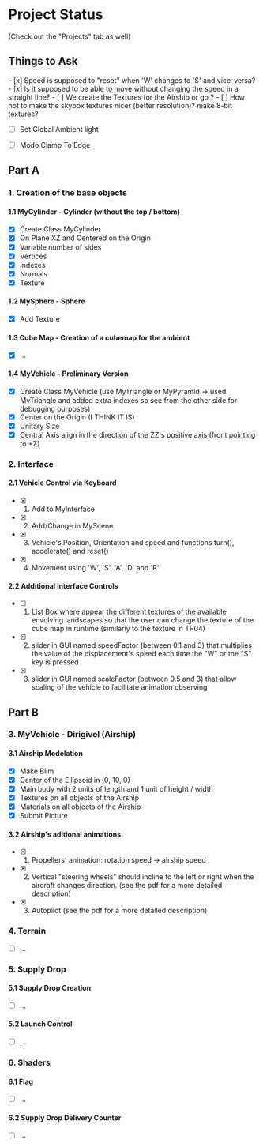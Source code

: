<h1>Project Status</h1>

(Check out the "Projects" tab as well)

<h2>Things to Ask</h2>
- [x] Speed is supposed to "reset" when 'W' changes to 'S' and vice-versa?
- [x] Is it supposed to be able to move without changing the speed in a straight line?
- [ ] We create the Textures for the Airship or go ?
- [ ] How not to make the skybox textures nicer (better resolution)? make 8-bit textures?

- [ ] Set Global Ambient light
- [ ] Modo Clamp To Edge


<h2>Part A</h2>

<h3>1. Creation of the base objects</h3>

<h4>1.1 MyCylinder - Cylinder (without the top / bottom)</h4>

- [x] Create Class MyCylinder
- [x] On Plane XZ and Centered on the Origin
- [x] Variable number of sides
- [x] Vertices 
- [x] Indexes
- [x] Normals
- [x] Texture

<h4>1.2 MySphere - Sphere</h4>

- [x] Add Texture

<h4>1.3 Cube Map - Creation of a cubemap for the ambient</h4>

- [x] ...

<h4>1.4 MyVehicle - Preliminary Version</h4>

- [x] Create Class MyVehicle (use MyTriangle or MyPyramid -> used MyTriangle and added extra indexes so see from the other side for debugging purposes)
- [x] Center on the Origin (I THINK IT IS)
- [x] Unitary Size
- [x] Central Axis align in the direction of the ZZ's positive axis (front pointing to +Z)

<h3>2. Interface</h3>

<h4>2.1 Vehicle Control via Keyboard</h4>

- [x] 1. Add to MyInterface
- [x] 2. Add/Change in MyScene
- [x] 3. Vehicle's Position, Orientation and speed and functions turn(), accelerate() and reset()
- [x] 4. Movement using 'W', 'S', 'A', 'D' and 'R'

<h4>2.2 Additional Interface Controls</h4>

- [ ] 1. List Box where appear the different textures of the available envolving landscapes so that the user can change the texture of the cube map in runtime (similarly to the texture in TP04)
- [x] 2. slider in GUI named speedFactor (between 0.1 and 3) that multiplies the value of the displacement's speed each time the "W" or the "S" key is pressed
- [x] 3. slider in GUI named scaleFactor (between 0.5 and 3) that allow scaling of the vehicle to facilitate animation observing

<h2>Part B</h2>

<h3>3. MyVehicle - Dirigivel (Airship)</h3>

<h4>3.1 Airship Modelation</h4>

- [x] Make Blim
- [x] Center of the Ellipsoid in (0, 10, 0)
- [x] Main body with 2 units of length and 1 unit of height / width
- [x] Textures on all objects of the Airship
- [x] Materials on all objects of the Airship
- [x] Submit Picture

<h4>3.2 Airship's aditional animations</h4>

- [x] 1. Propellers' animation: rotation speed -> airship speed
- [x] 2. Vertical "steering wheels" should incline to the left or right when the aircraft changes direction. (see the pdf for a more detailed description)
- [x] 3. Autopilot (see the pdf for a more detailed description)


<h3>4. Terrain</h3>

- [ ] ...

<h3>5. Supply Drop</h3>

<h4>5.1 Supply Drop Creation</h4>

- [ ] ...

<h4>5.2 Launch Control</h4>

- [ ] ...


<h3>6. Shaders</h3>

<h4>6.1 Flag</h4>

- [ ] ...

<h4>6.2 Supply Drop Delivery Counter</h4>

- [ ] ...